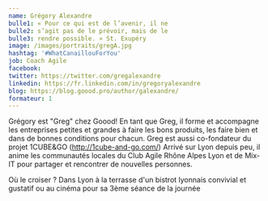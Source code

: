 ```yaml
---
name: Grégory Alexandre
bulle1: « Pour ce qui est de l’avenir, il ne
bulle2: s’agit pas de le prévoir, mais de le 
bulle3: rendre possible. » St. Exupéry
image: /images/portraits/gregA.jpg
hashtag: '#WhatCanaillouForYou'
job: Coach Agile
facebook: 
twitter: https://twitter.com/gregalexandre
linkedin: https://fr.linkedin.com/in/gregoryalexandre
blog: https://blog.goood.pro/author/galexandre/
formateur: 1
---
```


Grégory est "Greg" chez Goood! En tant que Greg, il forme et accompagne les entreprises petites et grandes à faire les bons produits, les faire bien et dans de bonnes conditions pour chacun. 
Greg est aussi co-fondateur du projet 1CUBE&GO (http://1cube-and-go.com/)
Arrivé sur Lyon depuis peu, il anime les communautés locales du Club Agile Rhône Alpes Lyon et de Mix-IT pour partager et rencontrer de nouvelles personnes.

Où le croiser ? Dans Lyon à la terrasse d'un bistrot lyonnais convivial et gustatif ou au cinéma pour sa 3ème séance de la journée
